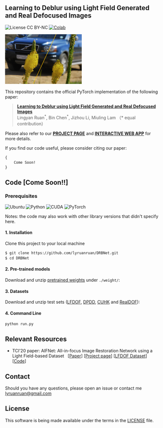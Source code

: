 ## Learning to Deblur using Light Field Generated and Real Defocused Images

![License CC BY-NC](https://img.shields.io/badge/license-GNU_AGPv3-green.svg?style=flat)
[![Colab](https://colab.research.google.com/assets/colab-badge.svg)](https://colab.research.google.com/drive/1Jvfbn8HnWAmgTKFpU8fW56wXSbe1S2QI?usp=sharing)

<img src="./assets/teaser.png" width="50%" alt="teaser figure">

This repository contains the official PyTorch implementation of the following paper:

> **[Learning to Deblur using Light Field Generated and Real Defocused Images](placeholder)**<br>
> Lingyan Ruan<sup>\*</sup>, Bin Chen<sup>\*</sup>, Jizhou Li, Miuling Lam （\* equal contribution）

Please also refer to our **[PROJECT PAGE](https://XI5TAU4HRB3HSAKW.anvil.app/FJJ5EACSBF63RE7RQL2K6ZDZ)** and **[INTERACTIVE WEB APP](https://XI5TAU4HRB3HSAKW.anvil.app/FJJ5EACSBF63RE7RQL2K6ZDZ)** for more details.

If you find our code useful, please consider citing our paper:

```
{
    Come Soon!
}
```

## Code [Come Soon!!]

### Prerequisites

![Ubuntu](https://img.shields.io/badge/Ubuntu-16.0.4%20&%2018.0.4-blue.svg?style=plastic)
![Python](https://img.shields.io/badge/Python-3.8.8-green.svg?style=plastic)
![CUDA](https://img.shields.io/badge/CUDA-10.2%20-green.svg?style=plastic)
![PyTorch](https://img.shields.io/badge/PyTorch-1.8.0-green.svg?style=plastic)

Notes: the code may also work with other library versions that didn't specify here.

#### 1. Installation

Clone this project to your local machine

```bash
$ git clone https://github.com/lyruanruan/DRBNet.git
$ cd DRBNet
```

#### 2. Pre-trained models

Download and unzip [pretrained weights](https://drive.google.com/file/d/1SK-VlIpWMbzxNcq5lLFzHE3m7HgadGCc/view?usp=sharing) under `./weight/`:

#### 3. Datasets

Download and unzip test sets ([LFDOF](https://sweb.cityu.edu.hk/miullam/AIFNET/), [DPDD](https://github.com/Abdullah-Abuolaim/defocus-deblurring-dual-pixel), [CUHK](http://www.cse.cuhk.edu.hk/~leojia/projects/dblurdetect/dataset.html) and [RealDOF](https://www.dropbox.com/s/arox1aixvg67fw5/RealDOF.zip?dl=1)):

#### 4. Command Line

```shell
python run.py
```

## Relevant Resources

- TCI'20 paper: AIFNet: All-in-focus Image Restoration Network using a Light Field-based Dataset &nbsp; [[Paper](https://ieeexplore.ieee.org/document/9466450)] [[Project page](https://sweb.cityu.edu.hk/miullam/AIFNET/)] [[LFDOF Dataset](https://sweb.cityu.edu.hk/miullam/AIFNET/)] [[Code](https://github.com/binorchen/AIFNET)]

## Contact

Should you have any questions, please open an issue or contact me [lyruanruan@gmail.com](mailto:lyruanruan@gmail.com)

## License

This software is being made available under the terms in the [LICENSE](LICENSE) file.
